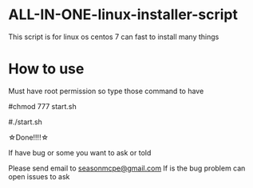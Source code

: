 # ALL-IN-ONE-linux-installer-script
This script is for linux os centos 7 can fast to install many things

# How to use

Must have root permission so type those command to have

#chmod 777 start.sh

#./start.sh

☆Done!!!!☆

If have bug or some you want to ask or told 

Please send email to seasonmcpe@gmail.com
If is the bug problem can open issues to ask
